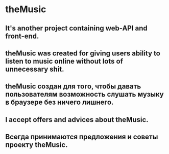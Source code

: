 # theMusic
It's another project containing web-API and front-end.
-----------
theMusic was created for giving users ability to listen to music online without lots of unnecessary shit.<br/>
-
theMusic создан для того, чтобы давать пользователям возможность слушать музыку в браузере без ничего лишнего.
-----------
I accept offers and advices about theMusic.<br/>
-
Всегда принимаются предложения и советы проекту theMusic.
-----------
